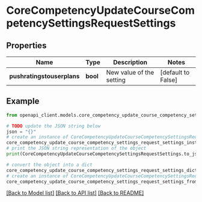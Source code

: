 # CoreCompetencyUpdateCourseCompetencySettingsRequestSettings


## Properties

Name | Type | Description | Notes
------------ | ------------- | ------------- | -------------
**pushratingstouserplans** | **bool** | New value of the setting | [default to False]

## Example

```python
from openapi_client.models.core_competency_update_course_competency_settings_request_settings import CoreCompetencyUpdateCourseCompetencySettingsRequestSettings

# TODO update the JSON string below
json = "{}"
# create an instance of CoreCompetencyUpdateCourseCompetencySettingsRequestSettings from a JSON string
core_competency_update_course_competency_settings_request_settings_instance = CoreCompetencyUpdateCourseCompetencySettingsRequestSettings.from_json(json)
# print the JSON string representation of the object
print(CoreCompetencyUpdateCourseCompetencySettingsRequestSettings.to_json())

# convert the object into a dict
core_competency_update_course_competency_settings_request_settings_dict = core_competency_update_course_competency_settings_request_settings_instance.to_dict()
# create an instance of CoreCompetencyUpdateCourseCompetencySettingsRequestSettings from a dict
core_competency_update_course_competency_settings_request_settings_from_dict = CoreCompetencyUpdateCourseCompetencySettingsRequestSettings.from_dict(core_competency_update_course_competency_settings_request_settings_dict)
```
[[Back to Model list]](../README.md#documentation-for-models) [[Back to API list]](../README.md#documentation-for-api-endpoints) [[Back to README]](../README.md)


